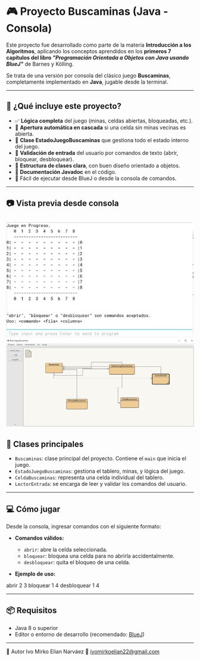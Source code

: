 # 🎮 Proyecto Buscaminas (Java - Consola)

Este proyecto fue desarrollado como parte de la materia **Introducción a los Algoritmos**, aplicando los conceptos aprendidos en los **primeros 7 capítulos del libro _"Programación Orientada a Objetos con Java usando BlueJ"_** de Barnes y Kölling.

Se trata de una versión por consola del clásico juego **Buscaminas**, completamente implementado en **Java**, jugable desde la terminal.

---

## 🚀 ¿Qué incluye este proyecto?

- ✅ **Lógica completa** del juego (minas, celdas abiertas, bloqueadas, etc.).
- 🔄 **Apertura automática en cascada** si una celda sin minas vecinas es abierta.
- 🧠 **Clase EstadoJuegoBuscaminas** que gestiona todo el estado interno del juego.
- 🎯 **Validación de entrada** del usuario por comandos de texto (abrir, bloquear, desbloquear).
- 🧱 **Estructura de clases clara**, con buen diseño orientado a objetos.
- 📄 **Documentación Javadoc** en el código.
- 🧪 Fácil de ejecutar desde BlueJ o desde la consola de comandos.

---

## 📷 Vista previa desde consola

![Vista previa](Juego_Buscaminas/MultimediaBuscaminas/VistaPreviaDesdeConsola/Imagen2.jpg)
![Diagrama de clase](Juego_Buscaminas/MultimediaBuscaminas/DiagramaDeClase/Imagen1.jpg)
---

## 🧩 Clases principales

- `Buscaminas`: clase principal del proyecto. Contiene el `main` que inicia el juego.
- `EstadoJuegoBuscaminas`: gestiona el tablero, minas, y lógica del juego.
- `CeldaBuscaminas`: representa una celda individual del tablero.
- `LectorEntrada`: se encarga de leer y validar los comandos del usuario.

---

## 💻 Cómo jugar

Desde la consola, ingresar comandos con el siguiente formato:

<comando> <fila> <columna>


- **Comandos válidos:**
  - `abrir`: abre la celda seleccionada.
  - `bloquear`: bloquea una celda para no abrirla accidentalmente.
  - `desbloquear`: quita el bloqueo de una celda.

- **Ejemplo de uso:**

abrir 2 3
bloquear 1 4
desbloquear 1 4

---

## 📦 Requisitos

- Java 8 o superior
- Editor o entorno de desarrollo (recomendado: [BlueJ](https://bluej.org/))

---

👤 Autor
Ivo Mirko Elian Narváez
📧 ivomirkoelian22@gmail.com
